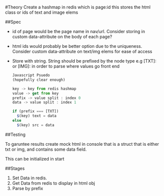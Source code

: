 #Theory
Create a hashmap in redis which is page:id this stores the html class or ids
of text and image elems

##Spec

- id of page would be the page name in nav/url. Consider storing in custom
data-attribute on the body of each page?

- html ids would probably be better option due to the uniqueness. Consider
  custom data-attribute on text/img elems for ease of access

- Store with string. String should be prefixed by the node type e.g [TXT]: or
  [IMG]: in order to parse where values go front end

    ```javascript
    Javascript Psuedo
    (hopefully clear enough)
    
    key -> key from redis hashmap
    value -> get from key
    prefix -> value split : index 0
    data -> value split : index 1

    if (prefix === [TXT])
      $(key) text = data
    else
      $(key) src = data
    ```

##Testing

To garuntee results create mock html in console that is a struct that is
either txt or img, and contains some data field.

 This can be initialized in start

 ##Stages

 1) Set Data in redis.
 2) Get Data from redis to display in html obj
 3) Parse by prefix
